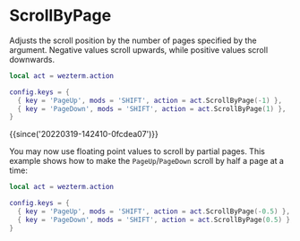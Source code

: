 # ScrollByPage

Adjusts the scroll position by the number of pages specified by the argument.
Negative values scroll upwards, while positive values scroll downwards.

```lua
local act = wezterm.action

config.keys = {
  { key = 'PageUp', mods = 'SHIFT', action = act.ScrollByPage(-1) },
  { key = 'PageDown', mods = 'SHIFT', action = act.ScrollByPage(1) },
}
```

{{since('20220319-142410-0fcdea07')}}

You may now use floating point values to scroll by partial pages.  This example shows
how to make the `PageUp`/`PageDown` scroll by half a page at a time:

```lua
local act = wezterm.action

config.keys = {
  { key = 'PageUp', mods = 'SHIFT', action = act.ScrollByPage(-0.5) },
  { key = 'PageDown', mods = 'SHIFT', action = act.ScrollByPage(0.5) },
}
```
